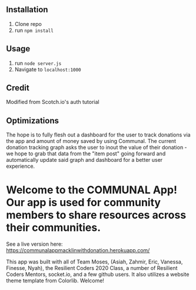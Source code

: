 ## Installation

1. Clone repo
2. run `npm install`

## Usage

1. run `node server.js`
2. Navigate to `localhost:1000`

## Credit

Modified from Scotch.io's auth tutorial

## Optimizations

The hope is to fully flesh out a dashboard for the user to track donations via the app and amount of money saved by using Communal. The current donation tracking graph asks the user to inout the value of their donation - we hope to grab that data from the "item post" going forward and automatically update said graph and dashboard for a better user experience.

# Welcome to the COMMUNAL App! Our app is used for community members to share resources across their communities.

See a live version here: https://communalappmacklinwithdonation.herokuapp.com/


This app was built with all of Team Moses, (Asiah, Zahmir, Eric, Vanessa, Finesse, Nyah), the Resilient Coders 2020 Class, a number of Resilient Coders Mentors, socket.io, and a few github users. It also utilizes a website theme template from Colorlib. Welcome! 
